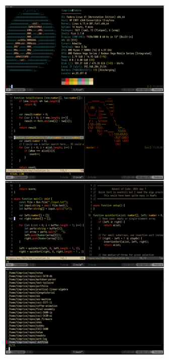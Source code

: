 ![image](https://github.com/timmPrice/.dotfiles/blob/dc7391ab49fd22383fefbabb948cf99118ec2457/.images/fastfetch.png)
![image](https://github.com/timmPrice/.dotfiles/blob/dc7391ab49fd22383fefbabb948cf99118ec2457/.images/split.png)
![image](https://github.com/timmPrice/.dotfiles/blob/dc7391ab49fd22383fefbabb948cf99118ec2457/.images/nvim.png)
![image](https://github.com/timmPrice/.dotfiles/blob/dc7391ab49fd22383fefbabb948cf99118ec2457/.images/sessionizer.png)
